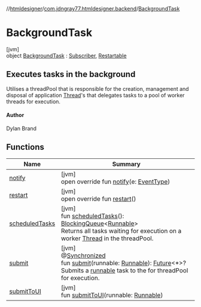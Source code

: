 //[htmldesigner](../../../index.md)/[com.jdngray77.htmldesigner.backend](../index.md)/[BackgroundTask](index.md)

# BackgroundTask

[jvm]\
object [BackgroundTask](index.md) : [Subscriber](../-subscriber/index.md), [Restartable](../../com.jdngray77.htmldesigner.utility/-restartable/index.md)

##  Executes tasks in the background

Utilises a threadPool that is responsible for the creation, management and disposal of application [Thread](https://docs.oracle.com/javase/8/docs/api/java/lang/Thread.html)'s that delegates tasks to a pool of worker threads for execution.

#### Author

Dylan Brand

## Functions

| Name | Summary |
|---|---|
| [notify](notify.md) | [jvm]<br>open override fun [notify](notify.md)(e: [EventType](../-event-type/index.md)) |
| [restart](restart.md) | [jvm]<br>open override fun [restart](restart.md)() |
| [scheduledTasks](scheduled-tasks.md) | [jvm]<br>fun [scheduledTasks](scheduled-tasks.md)(): [BlockingQueue](https://docs.oracle.com/javase/8/docs/api/java/util/concurrent/BlockingQueue.html)&lt;[Runnable](https://docs.oracle.com/javase/8/docs/api/java/lang/Runnable.html)&gt;<br>Returns all tasks waiting for execution on a worker [Thread](https://docs.oracle.com/javase/8/docs/api/java/lang/Thread.html) in the threadPool. |
| [submit](submit.md) | [jvm]<br>@[Synchronized](https://kotlinlang.org/api/latest/jvm/stdlib/kotlin.jvm/-synchronized/index.html)<br>fun [submit](submit.md)(runnable: [Runnable](https://docs.oracle.com/javase/8/docs/api/java/lang/Runnable.html)): [Future](https://docs.oracle.com/javase/8/docs/api/java/util/concurrent/Future.html)&lt;*&gt;?<br>Submits a [runnable](submit.md) task to the for threadPool for execution. |
| [submitToUI](submit-to-u-i.md) | [jvm]<br>fun [submitToUI](submit-to-u-i.md)(runnable: [Runnable](https://docs.oracle.com/javase/8/docs/api/java/lang/Runnable.html)) |
